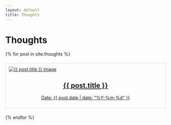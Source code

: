 ```yaml
---
layout: default
title: Thoughts
---
```


# Thoughts

<div style="display: grid; grid-template-columns: repeat(auto-fill, minmax(250px, 1fr)); gap: 20px;">
    {% for post in site.thoughts %}
    <div style="border: 1px solid #ddd; padding: 10px; box-sizing: border-box;">
        <a href="{{ post.url }}">
            <img src="{{ post.image }}" alt="{{ post.title }} Image" style="max-width: 100%; max-height: 200px; display: block; margin: 0 auto;" />
            <h2 style="text-align: center;">{{ post.title }}</h2>
            <p style="text-align: center;">Date: {{ post.date | date: "%Y-%m-%d" }}</p>
        </a>
    </div>
    {% endfor %}
</div>
